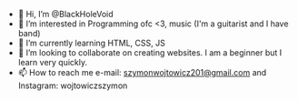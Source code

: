 - 👋 Hi, I’m @BlackHoleVoid
- 👀 I’m interested in Programming ofc <3, music (I'm a guitarist and I have band)
- 🌱 I’m currently learning HTML, CSS, JS
- 💞️ I’m looking to collaborate on creating websites. I am a beginner but I learn very quickly.
- 📫 How to reach me e-mail: szymonwojtowicz201@gmail.com and Instagram: wojtowiczszymon

<!---
BlackHoleVoid/BlackHoleVoid is a ✨ special ✨ repository because its `README.md` (this file) appears on your GitHub profile.
You can click the Preview link to take a look at your changes.
--->
